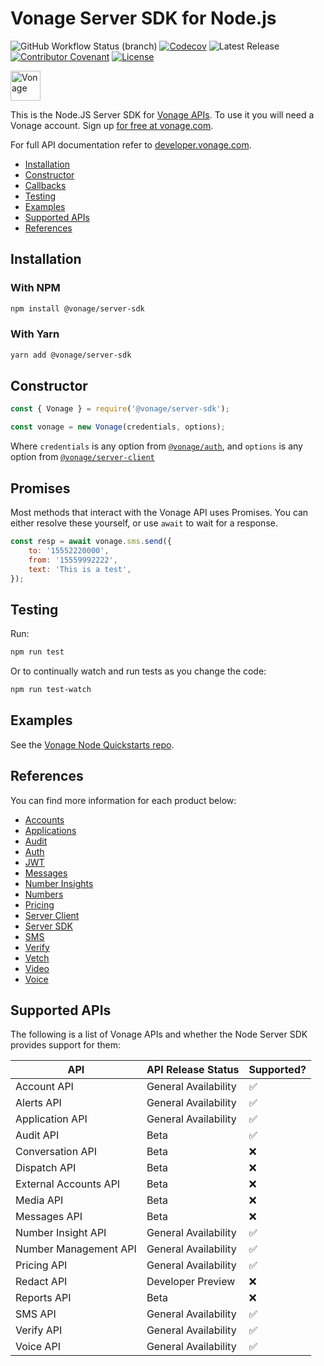 # Vonage Server SDK for Node.js

![GitHub Workflow Status (branch)](https://img.shields.io/github/workflow/status/vonage/vonage-node-sdk/Vonage/3.x?logo=github&style=flat-square&label=Workflow%20Build)
[![Codecov](https://img.shields.io/codecov/c/github/vonage/vonage-node-sdk?label=Codecov&logo=codecov&style=flat-square)](https://codecov.io/gh/Vonage/vonage-server-sdk)
![Latest Release](https://img.shields.io/npm/v/@vonage/server-sdk)
[![Contributor Covenant](https://img.shields.io/badge/Contributor%20Covenant-v2.0%20adopted-ff69b4.svg?style=flat-square)](../../CODE_OF_CONDUCT.md)
[![License](https://img.shields.io/npm/l/@vonage/server-sdk?label=License&style=flat-square)][license]

<img src="https://developer.nexmo.com/images/logos/vbc-logo.svg" height="48px" alt="Vonage" />

This is the Node.JS Server SDK for [Vonage APIs](https://www.vonage.com/). To
use it you will need a Vonage account. Sign up [for free at vonage.com][signup].

For full API documentation refer to
[developer.vonage.com](https://developer.vonage.com/).

* [Installation](#installation)
* [Constructor](#constructor)
* [Callbacks](#callbacks)
* [Testing](#testing)
* [Examples](#examples)
* [Supported APIs](#supported-apis)
* [References](#references)

## Installation

### With NPM

```bash
npm install @vonage/server-sdk
```

### With Yarn

```bash
yarn add @vonage/server-sdk
```

## Constructor

```js
const { Vonage } = require('@vonage/server-sdk');

const vonage = new Vonage(credentials, options);
```

Where `credentials` is any option from [`@vonage/auth`](https://github.com/Vonage/vonage-node-sdk/tree/3.x/packages/auth#options),
and `options` is any option from [`@vonage/server-client`](https://github.com/Vonage/vonage-node-sdk/tree/3.x/packages/server-client#options)

## Promises

Most methods that interact with the Vonage API uses Promises. You can either
resolve these yourself, or use `await` to wait for a response.

```js
const resp = await vonage.sms.send({
    to: '15552220000',
    from: '15559992222',
    text: 'This is a test',
});
```

## Testing

Run:

```bash
npm run test
```

Or to continually watch and run tests as you change the code:

```bash
npm run test-watch
```

## Examples

See the [Vonage Node Quickstarts repo](https://github.com/Vonage/vonage-node-code-snippets).

## References

You can find more information for each product below:

* [Accounts](https://github.com/Vonage/vonage-node-sdk/blob/3.x/packages/accounts/README.md)
* [Applications](https://github.com/Vonage/vonage-node-sdk/blob/3.x/packages/applications/README.md)
* [Audit](https://github.com/Vonage/vonage-node-sdk/blob/3.x/packages/audit/README.md)
* [Auth](https://github.com/Vonage/vonage-node-sdk/blob/3.x/packages/auth/README.md)
* [JWT](https://github.com/Vonage/vonage-node-sdk/blob/3.x/packages/jwt/README.md)
* [Messages](https://github.com/Vonage/vonage-node-sdk/blob/3.x/packages/messages/README.md)
* [Number Insights](https://github.com/Vonage/vonage-node-sdk/blob/3.x/packages/number-insights/README.md)
* [Numbers](https://github.com/Vonage/vonage-node-sdk/blob/3.x/packages/numbers/README.md)
* [Pricing](https://github.com/Vonage/vonage-node-sdk/blob/3.x/packages/pricing/README.md)
* [Server Client](https://github.com/Vonage/vonage-node-sdk/blob/3.x/packages/server-client/README.md)
* [Server SDK](https://github.com/Vonage/vonage-node-sdk/blob/3.x/packages/server-sdk/README.md)
* [SMS](https://github.com/Vonage/vonage-node-sdk/blob/3.x/packages/sms/README.md)
* [Verify](https://github.com/Vonage/vonage-node-sdk/blob/3.x/packages/verify/README.md)
* [Vetch](https://github.com/Vonage/vonage-node-sdk/blob/3.x/packages/vetch/README.md)
* [Video](https://github.com/Vonage/vonage-node-sdk/blob/3.x/packages/video/README.md)
* [Voice](https://github.com/Vonage/vonage-node-sdk/blob/3.x/packages/voice/README.md)

## Supported APIs

The following is a list of Vonage APIs and whether the Node Server SDK provides support for them:

| API   | API Release Status |  Supported?|
|----------|---------|-------------|
| Account API | General Availability |✅|
| Alerts API | General Availability |✅|
| Application API | General Availability |✅|
| Audit API | Beta |✅|
| Conversation API | Beta |❌|
| Dispatch API | Beta |❌|
| External Accounts API | Beta |❌|
| Media API | Beta |❌|
| Messages API | Beta |❌|
| Number Insight API | General Availability |✅|
| Number Management API | General Availability |✅|
| Pricing API | General Availability |✅|
| Redact API | Developer Preview |❌|
| Reports API | Beta |❌|
| SMS API | General Availability |✅|
| Verify API | General Availability |✅|
| Voice API | General Availability |✅|
[signup]: https://dashboard.nexmo.com/sign-up?utm_source=DEV_REL&utm_medium=github&utm_campaign=node-server-sdk
[license]: LICENSE.txt
